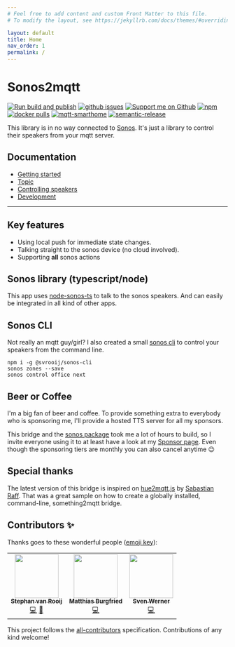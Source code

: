 ```yaml
---
# Feel free to add content and custom Front Matter to this file.
# To modify the layout, see https://jekyllrb.com/docs/themes/#overriding-theme-defaults

layout: default
title: Home
nav_order: 1
permalink: /
---
```


# Sonos2mqtt

[![Run build and publish][badge_build]][link_build]
[![github issues][badge_issues]][link_issues]
[![Support me on Github][badge_sponsor]][link_sponsor]
[![npm](https://img.shields.io/npm/v/sonos2mqtt.svg?style=flat-square)](https://www.npmjs.com/package/sonos2mqtt)
[![docker pulls][badge_docker]][link_docker]
[![mqtt-smarthome](https://img.shields.io/badge/mqtt-smarthome-blue.svg?style=flat-square)](https://github.com/mqtt-smarthome/mqtt-smarthome)
[![semantic-release](https://img.shields.io/badge/%20%20%F0%9F%93%A6%F0%9F%9A%80-semantic--release-e10079.svg?style=flat-square)](https://github.com/semantic-release/semantic-release)

This library is in no way connected to [Sonos](//en.wikipedia.org/wiki/Sonos). It's just a library to control their speakers from your mqtt server.

## Documentation

- [Getting started](getting-started.html)
- [Topic](topics.html)
- [Controlling speakers](control)
- [Development](development.html)

---

## Key features

- Using local push for immediate state changes.
- Talking straight to the sonos device (no cloud involved).
- Supporting **all** sonos actions

## Sonos library (typescript/node)

This app uses [node-sonos-ts](https://github.com/svrooij/node-sonos-ts) to talk to the sonos speakers. And can easily be integrated in all kind of other apps.

## Sonos CLI

Not really an mqtt guy/girl? I also created a small [sonos cli](https://github.com/svrooij/sonos-cli) to control your speakers from the command line.

```shell
npm i -g @svrooij/sonos-cli
sonos zones --save
sonos control office next
```

## Beer or Coffee

I'm a big fan of beer and coffee. To provide something extra to everybody who is sponsoring me, I'll provide a hosted TTS server for all my sponsors.

This bridge and the [sonos package](https://github.com/svrooij/node-sonos-ts) took me a lot of hours to build, so I invite everyone using it to at least have a look at my [Sponsor page](https://github.com/sponsors/svrooij). Even though the sponsoring tiers are monthly you can also cancel anytime :wink:

## Special thanks

The latest version of this bridge is inspired on [hue2mqtt.js](https://github.com/hobbyquaker/hue2mqtt.js) by [Sabastian Raff](https://github.com/hobbyquaker). That was a great sample on how to create a globally installed, command-line, something2mqtt bridge.

## Contributors ✨

Thanks goes to these wonderful people ([emoji key](https://allcontributors.org/docs/en/emoji-key)):

<!-- ALL-CONTRIBUTORS-LIST:START - Do not remove or modify this section -->
<!-- prettier-ignore-start -->
<!-- markdownlint-disable -->
<table>
  <tr>
    <td align="center"><a href="https://svrooij.nl"><img src="https://avatars2.githubusercontent.com/u/1292510?v=4" width="100px;" alt=""/><br /><sub><b>Stephan van Rooij</b></sub></a><br /><a href="https://github.com/svrooij/sonos2mqtt/commits?author=svrooij" title="Code">💻</a> <a href="https://github.com/svrooij/sonos2mqtt/commits?author=svrooij" title="Documentation">📖</a></td>
    <td align="center"><a href="https://mi.o-o.im"><img src="https://avatars0.githubusercontent.com/u/7872104?v=4" width="100px;" alt=""/><br /><sub><b>Matthias Burgfried</b></sub></a><br /><a href="https://github.com/svrooij/sonos2mqtt/commits?author=matthias-burgfried" title="Code">💻</a></td>
    <td align="center"><a href="https://github.com/cheanrod"><img src="https://avatars3.githubusercontent.com/u/35066927?v=4" width="100px;" alt=""/><br /><sub><b>Sven Werner</b></sub></a><br /><a href="https://github.com/svrooij/sonos2mqtt/commits?author=cheanrod" title="Code">💻</a></td>
  </tr>
</table>

<!-- markdownlint-enable -->
<!-- prettier-ignore-end -->
<!-- ALL-CONTRIBUTORS-LIST:END -->

This project follows the [all-contributors](https://github.com/all-contributors/all-contributors) specification.
Contributions of any kind welcome!

[badge_sponsor]: https://img.shields.io/badge/Sponsor-on%20Github-red
[badge_issues]: https://img.shields.io/github/issues/svrooij/sonos2mqtt
[badge_docker]: https://img.shields.io/docker/pulls/svrooij/sonos2mqtt
[badge_build]: https://github.com/svrooij/sonos2mqtt/workflows/Run%20tests%20and%20publish/badge.svg

[link_sponsor]: https://github.com/sponsors/svrooij
[link_issues]: https://github.com/svrooij/sonos2mqtt/issues
[link_build]: https://github.com/svrooij/sonos2mqtt/actions
[link_docker]: https://hub.docker.com/r/svrooij/sonos2mqtt